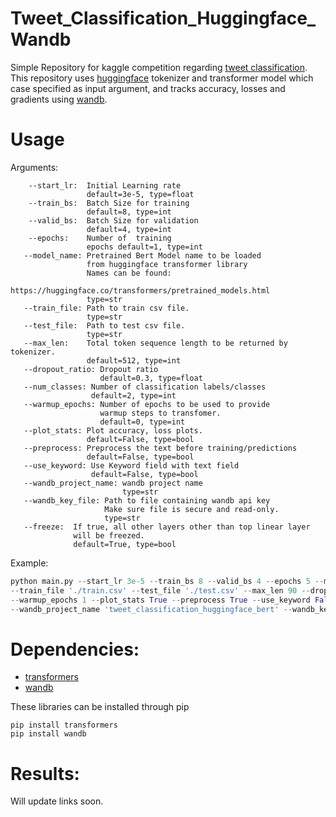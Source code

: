 # Tweet_Classification_Huggingface_Wandb
Simple Repository for kaggle competition regarding [tweet classification](https://www.kaggle.com/c/nlp-getting-started).
This repository uses [huggingface](https://huggingface.co/welcome) tokenizer and transformer model which case specified 
as input argument, and tracks accuracy, losses and gradients using [wandb](https://www.wandb.com/).

# Usage

Arguments:
```
    --start_lr:  Initial Learning rate
                 default=3e-5, type=float
    --train_bs:  Batch Size for training
                 default=8, type=int
    --valid_bs:  Batch Size for validation
                 default=4, type=int
    --epochs:    Number of  training 
                 epochs default=1, type=int
   --model_name: Pretrained Bert Model name to be loaded 
                 from huggingface transformer library
                 Names can be found:
                 https://huggingface.co/transformers/pretrained_models.html
                 type=str
   --train_file: Path to train csv file.
                 type=str
   --test_file:  Path to test csv file.
                 type=str
   --max_len:    Total token sequence length to be returned by tokenizer.
                 default=512, type=int
   --dropout_ratio: Dropout ratio
                    default=0.3, type=float
   --num_classes: Number of classification labels/classes
                  default=2, type=int
   --warmup_epochs: Number of epochs to be used to provide 
                    warmup steps to transfomer.
                    default=0, type=int
   --plot_stats: Plot accuracy, loss plots.
                 default=False, type=bool
   --preprocess: Preprocess the text before training/predictions
                 default=False, type=bool
   --use_keyword: Use Keyword field with text field
                  default=False, type=bool
   --wandb_project_name: wandb project name 
                         type=str
   --wandb_key_file: Path to file containing wandb api key
                     Make sure file is secure and read-only.
                     type=str
   --freeze:  If true, all other layers other than top linear layer
              will be freezed. 
              default=True, type=bool
```

Example:
```python
python main.py --start_lr 3e-5 --train_bs 8 --valid_bs 4 --epochs 5 --model_name 'bert-base-uncased' \
--train_file './train.csv' --test_file './test.csv' --max_len 90 --dropout_ratio 0.5 --num_classes 2 \
--warmup_epochs 1 --plot_stats True --preprocess True --use_keyword False \
--wandb_project_name 'tweet_classification_huggingface_bert' --wandb_key_file './api_key'
```

# Dependencies:

* [transformers](https://github.com/huggingface/transformers)
* [wandb](https://www.wandb.com/)

These libraries can be installed through pip
```
pip install transformers
pip install wandb
```

# Results:

Will update links soon.

